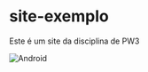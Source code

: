 # site-exemplo
Este é um site da disciplina de PW3

![Android](https://i.gifer.com/origin/b3/b32164a187f10c6a6939ee14410e681d.gif)